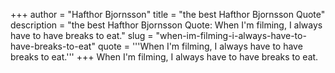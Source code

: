 +++
author = "Hafthor Bjornsson"
title = "the best Hafthor Bjornsson Quote"
description = "the best Hafthor Bjornsson Quote: When I'm filming, I always have to have breaks to eat."
slug = "when-im-filming-i-always-have-to-have-breaks-to-eat"
quote = '''When I'm filming, I always have to have breaks to eat.'''
+++
When I'm filming, I always have to have breaks to eat.
